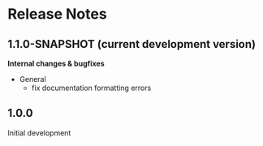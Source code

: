 # Release Notes
<!--start:changelog-header-->
## 1.1.0-SNAPSHOT (current development version)<!--end:changelog-header-->
**Internal changes & bugfixes**
- General
	- fix documentation formatting errors

## 1.0.0

Initial development
